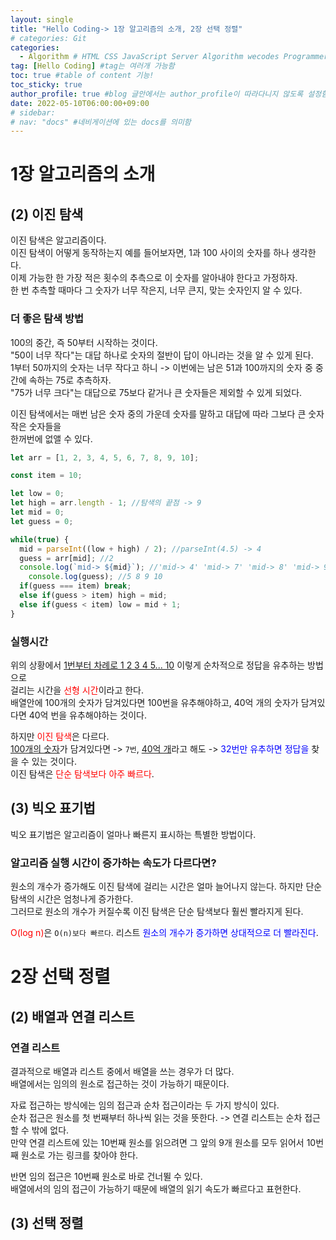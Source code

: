 ```yaml
---
layout: single
title: "Hello Coding-> 1장 알고리즘의 소개, 2장 선택 정렬"
# categories: Git
categories:
  - Algorithm # HTML CSS JavaScript Server Algorithm wecodes Programmers1 Programmers2 CS Github Blog
tag: [Hello Coding] #tag는 여러개 가능함
toc: true #table of content 기능!
toc_sticky: true
author_profile: true #blog 글안에서는 author_profile이 따라다니지 않도록 설정함
date: 2022-05-10T06:00:00+09:00
# sidebar:
# nav: "docs" #네비게이션에 있는 docs를 의미함
---
```

# 1장 알고리즘의 소개

## (2) 이진 탐색
이진 탐색은 알고리즘이다.  
이진 탐색이 어떻게 동작하는지 예를 들어보자면, 1과 100 사이의 숫자를 하나 생각한다.  
이제 가능한 한 가장 적은 횟수의 추측으로 이 숫자를 알아내야 한다고 가정하자.  
한 번 추측할 때마다 그 숫자가 너무 작은지, 너무 큰지, 맞는 숫자인지 알 수 있다.  

### 더 좋은 탐색 방법
100의 중간, 즉 50부터 시작하는 것이다.  
"50이 너무 작다"는 대답 하나로 숫자의 절반이 답이 아니라는 것을 알 수 있게 된다.  
1부터 50까지의 숫자는 너무 작다고 하니 -> 이번에는 남은 51과 100까지의 숫자 중 중간에 속하는 75로 추측하자.  
"75가 너무 크다"는 대답으로 75보다 같거나 큰 숫자들은 제외할 수 있게 되었다.  

이진 탐색에서는 매번 남은 숫자 중의 가운데 숫자를 말하고 대답에 따라 그보다 큰 숫자 작은 숫자들을  
한꺼번에 없앨 수 있다.  

```js
let arr = [1, 2, 3, 4, 5, 6, 7, 8, 9, 10];

const item = 10;

let low = 0;
let high = arr.length - 1; //탐색의 끝점 -> 9
let mid = 0;
let guess = 0;

while(true) {
  mid = parseInt((low + high) / 2); //parseInt(4.5) -> 4
  guess = arr[mid]; //2
  console.log(`mid-> ${mid}`); //'mid-> 4' 'mid-> 7' 'mid-> 8' 'mid-> 9'
	console.log(guess); //5 8 9 10
  if(guess === item) break;
  else if(guess > item) high = mid;
  else if(guess < item) low = mid + 1;
}

```

### 실행시간
위의 상황에서 <u>1번부터 차례로 1 2 3 4 5... 10</u> 이렇게 순차적으로 정답을 유추하는 방법으로  
걸리는 시간을 <span style="color:red">선형 시간</span>이라고 한다.  
배열안에 100개의 숫자가 담겨있다면 100번을 유추해야하고, 40억 개의 숫자가 담겨있다면 40억 번을 유추해야하는 것이다.  

하지만 <span style="color:red">이진 탐색</span>은 다르다.  
<u>100개의 숫자</u>가 담겨있다면 -> `7번`, <u>40억 개</u>라고 해도 -> <span style="color:blue">32번만 유추하면 정답을</span> 찾을 수 있는 것이다.  
이진 탐색은 <span style="color:red">단순 탐색보다 아주 빠르다</span>.  

## (3) 빅오 표기법
빅오 표기법은 알고리즘이 얼마나 빠른지 표시하는 특별한 방법이다.  

### 알고리즘 실행 시간이 증가하는 속도가 다르다면?  
원소의 개수가 증가해도 이진 탐색에 걸리는 시간은 얼마 늘어나지 않는다. 하지만 단순 탐색의 시간은 엄청나게 증가한다.  
그러므로 원소의 개수가 커질수록 이진 탐색은 단순 탐색보다 훨씬 빨라지게 된다.  

<span style="color:red">O(log n)</span>은 `O(n)보다 빠르다`. 리스트 <span style="color:blue">원소의 개수가 증가하면 상대적으로 더 빨라진다</span>.  

# 2장 선택 정렬
## (2) 배열과 연결 리스트
### 연결 리스트

결과적으로 배열과 리스트 중에서 배열을 쓰는 경우가 더 많다.  
배열에서는 임의의 원소로 접근하는 것이 가능하기 때문이다.  

자료 접근하는 방식에는 임의 접근과 순차 접근이라는 두 가지 방식이 있다.  
순차 접근은 원소를 첫 번째부터 하나씩 읽는 것을 뜻한다. -> 연결 리스트는 순차 접근할 수 밖에 없다.  
만약 연결 리스트에 있는 10번째 원소를 읽으려면 그 앞의 9개 원소를 모두 읽어서 10번째 원소로 가는 링크를 찾아야 한다.  

반면 임의 접근은 10번째 원소로 바로 건너뛸 수 있다.  
배열에서의 임의 접근이 가능하기 때문에 배열의 읽기 속도가 빠르다고 표현한다.  

## (3) 선택 정렬


<!-- ### 2. Link 넣기

```

유형 1: (설명어를 입력) : [gunhee's coding blog](https://gunhee-jeong.github.io/)
유형 2: (URL 자동연결) : <https://gunhee-jeong.github.io/>
유형 3: (동일 파일 내 '문단으로 이동') : [1. Header로 이동](###-1-header)

```

유형 1: (설명어를 입력) : [gunhee's coding blog](https://gunhee-jeong.github.io/)
유형 2: (URL 자동연결) : <https://gunhee-jeong.github.io/>
유형 3: (동일 파일 내 '문단으로 이동') : [1. Header로 이동](#1-header)
유형 3의 방법

1. 특수문자를 제거
2. 스페이스는 -로 바꾸고
3. 대문자는 소문자로!
   그래서 ### 1. Header -> #1-header

## Link: [google][https://www.google.com/]

### 3. 수평선

```

---

```

---

### 4. 라인 바꾸기

```

스페이스바를 2번 눌러주면 다음칸으로
이동할 수 있어요!

```

---

스페이스바를 2번 눌러주면
다음칸으로 이동할 수 있어요!

### 5. list 만들기

```

1. 1번
2. 2번
3. 3번

- 순서없는 list
  - 순서없는 list
    - 순서없는 list

```

1. 1번
2. 2번
3. 3번

- 순서없는 list
  - 순서없는 list
    - 순서없는 list

---

### 6. font 관련

```

**진하게** -> 볼드
_기울여서_ -> 이탤릭체
~~취소선~~ -> 취소선

<ul>밑줄넣기</ul> -> 밑줄
<span style="color:red">빨간 글씨</span> -> 글자색
이것이 `인라인` 입니다 -> 인라인 코드
```

**진하게** -> 볼드
_기울여서_ -> 이탤릭체
~~취소선~~ -> 취소선
<u>밑줄넣기</u> -> 밑줄
<span style="color:red">빨간 글씨</span>
이것이 `인라인` 입니다 -> 인라인 코드

---

### 7. 인용구문

```
> coding
>
> > JavaScript
> >
> > > 내가 프짱!
```

> coding
>
> > JavaScript
> >
> > > 내가 프짱!

---

### 8. 이미지 삽입

```
유형1: ('사이즈를 조절' -> HTML 태그 사용) : <img src="https://gunhee-jeong.github.io/assets/images/blogLogo.png" width="300" height="200">
유형2: (이미지 삽입 후 -> 링크 걸기)
[![이미지](https://gunhee-jeong.github.io/assets/images/blogLogo/blogLogo.png)](https://gunhee-jeong.github.io/)
```

유형1: ('사이즈를 조절' -> HTML 태그 사용) : <img src="https://gunhee-jeong.github.io/assets/images/blogLogo.png" width="300" height="200">
유형2: (이미지 삽입 후 -> 링크 걸기)
[![이미지](https://gunhee-jeong.github.io/assets/images/blogLogo.png)](https://gunhee-jeong.github.io/)

### 9. 표 만들기

```
||국어|영어|
| :--- | ---: | :--: |
|건희 | 100점 | 100점
|철수 | 100점 | 100점
```

|      |  국어 | 영어  |
| :--- | ----: | :---: |
| 건희 | 100점 | 100점 |
| 철수 | 100점 | 100점 |

> - header를 넣고 싶은 경우 ---을 사용하고 :을 이용하여 정렬에 사용함!

### 10. 토글 만들기

```
<details>
<summary>여기를 누르세요</summary>
<div markdown="1">
숨겨진 내용
</div>
</details>
```

<details>
<summary>여기를 누르세요</summary>
<div markdown="1">
숨겨진 내용
</div>
</details> -->
